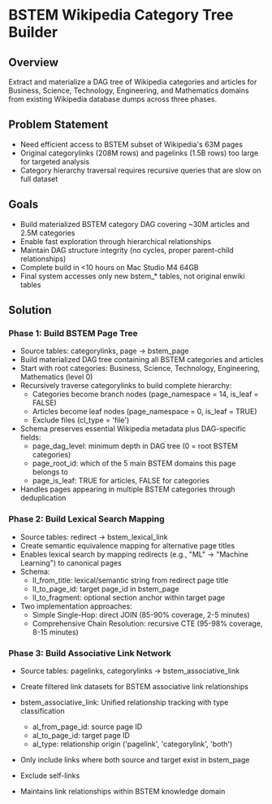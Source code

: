# BSTEM Wikipedia Category Tree Builder

## Overview
Extract and materialize a DAG tree of Wikipedia categories and articles for Business, Science, Technology, Engineering, and Mathematics domains from existing Wikipedia database dumps across three phases.

## Problem Statement
- Need efficient access to BSTEM subset of Wikipedia's 63M pages
- Original categorylinks (208M rows) and pagelinks (1.5B rows) too large for targeted analysis  
- Category hierarchy traversal requires recursive queries that are slow on full dataset

## Goals
- Build materialized BSTEM category DAG covering ~30M articles and 2.5M categories
- Enable fast exploration through hierarchical relationships
- Maintain DAG structure integrity (no cycles, proper parent-child relationships)
- Complete build in <10 hours on Mac Studio M4 64GB
- Final system accesses only new bstem_* tables, not original enwiki tables

## Solution

### Phase 1: Build BSTEM Page Tree
- Source tables: categorylinks, page → bstem_page
- Build materialized DAG tree containing all BSTEM categories and articles
- Start with root categories: Business, Science, Technology, Engineering, Mathematics (level 0)
- Recursively traverse categorylinks to build complete hierarchy:
  - Categories become branch nodes (page_namespace = 14, is_leaf = FALSE)
  - Articles become leaf nodes (page_namespace = 0, is_leaf = TRUE)  
  - Exclude files (cl_type = 'file')
- Schema preserves essential Wikipedia metadata plus DAG-specific fields:
  - page_dag_level: minimum depth in DAG tree (0 = root BSTEM categories)
  - page_root_id: which of the 5 main BSTEM domains this page belongs to
  - page_is_leaf: TRUE for articles, FALSE for categories
- Handles pages appearing in multiple BSTEM categories through deduplication

### Phase 2: Build Lexical Search Mapping  
- Source tables: redirect → bstem_lexical_link
- Create semantic equivalence mapping for alternative page titles
- Enables lexical search by mapping redirects (e.g., "ML" → "Machine Learning") to canonical pages
- Schema:
  - ll_from_title: lexical/semantic string from redirect page title
  - ll_to_page_id: target page_id in bstem_page
  - ll_to_fragment: optional section anchor within target page
- Two implementation approaches:
  - Simple Single-Hop: direct JOIN (85-90% coverage, 2-5 minutes)
  - Comprehensive Chain Resolution: recursive CTE (95-98% coverage, 8-15 minutes)

### Phase 3: Build Associative Link Network
- Source tables: pagelinks, categorylinks → bstem_associative_link
- Create filtered link datasets for BSTEM associative link relationships
- bstem_associative_link: Unified relationship tracking with type classification
  - al_from_page_id: source page ID
  - al_to_page_id: target page ID
  - al_type: relationship origin ('pagelink', 'categorylink', 'both')

- Only include links where both source and target exist in bstem_page
- Exclude self-links
- Maintains link relationships within BSTEM knowledge domain
